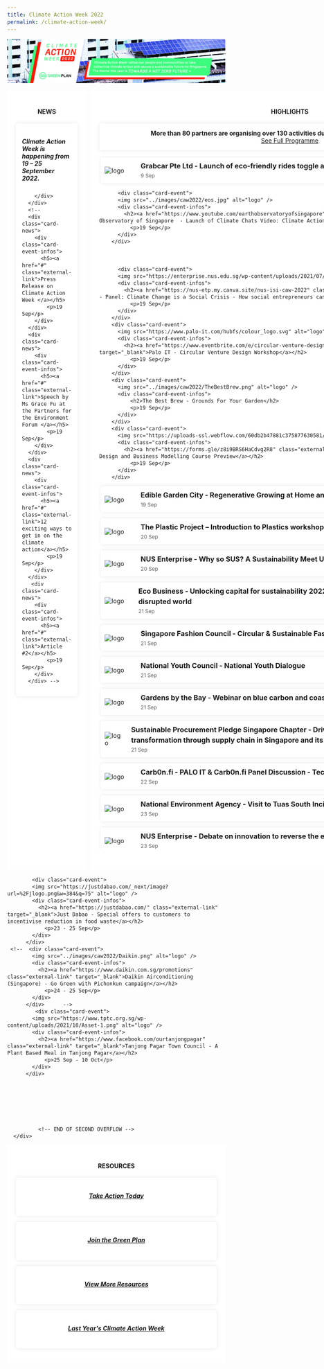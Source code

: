 ```yaml
---
title: Climate Action Week 2022
permalink: /climate-action-week/
---
```


<style>

/* Red #EF3F22, Teal #02B499, Skydark blue #234F71 */

/* Start of offsetting margin to clear space */
.col.is-offset-2, .col.is-offset-2-tablet {
    margin-left: 0;
}

.col.is-8, .col.is-8-tablet {
    flex: 0%;
}
/* End of offsetting margin to clear space */


.grid {
  display: grid;
  gap: 10px;
  grid-template-columns: 2fr 4fr 1fr;
}

.grid h2 {
  /* color: black; */
}
.main {
  background: white;
}

.side {
  background: white;
}

.overflow-container {
  height: 40vh;
  overflow: auto;
  margin-bottom: 2em;
}

.main,
.side {
  padding: 20px;
  border-radius: 5px
  margin: 10px 10px;
}

/* Cards */

.card-news {
  overflow: hidden;
  /* height: 200px; */
  background: white;
  box-shadow: 0 0 10px rgba(0,0,0,0.1);
  display: flex;
  flex-direction: column;
  border-radius: 5px;
  align-items: center;
  padding: 1em;
  max-width: auto;
  margin: 0em 0em 1em 0em;
}

.card-event {
  overflow: hidden;
  height: auto;
  background: white;
  box-shadow: 0 0 10px rgba(0,0,0,0.1);
  display: flex;
  border-radius: 5px;
  align-items: center;
  margin: 0.2em 1em 1em 0.2em;
}

.card-event img {
  height: 100%;
  width: 60px;
  object-fit: cover;
  margin: 10px;
}

.card-event h2 {
  font-size: 16px;
  font-weight: bold;
  margin: 0px 0px 0px 5px;
  line-height: 1.5;
}

.card-event p {
  font-size: 12px;
  line-height: 1.5;
  opacity: .7;
  margin: 2px 0px 0px 5px;
}

.card-event a {
  text-decoration:none;
}

.card-event .card-event-infos {
  padding: 8px;
}


.card-banner {
  background-size: cover;
  background-position: center;
  height: auto;
  margin-left: 1em;
  display: flex;
  flex-flow: column;
  padding: 0em 7em 1em 6em;
  justify-content: center;
  align-items: center;
  color: white;
  font-size: 1.2em;
  /* font-weight: bold; */
  text-shadow: 1px 1px 3px rgba(0,0,0,0.8);
  border-radius: 5px;
  box-shadow: 0 0 5px rgba(0,0,0,0.2);
}

.card-banner > h3 {
  font-size: 2.8em;
  padding: 0.3em;
  justify-content: center;
  align-items: center;
  line-height: 0.8;
  color: white;
  text-shadow: 1px 1px 3px rgba(0,0,0,0.5);
}

/* To hide title breadcrumb banner and right icons */
.bp-section.is-small.bp-section-pagetitle {
  display: none;
}

#main-content > section:nth-child(2) > div > div > div.col.is-1.has-float-btns.is-position-relative.is-hidden-touch {
  display: none;
}


/* Media screening */
@media(max-width: 600px){
  .grid {
    grid-template-columns: 1fr;
  }
  .card-banner {
      padding: 0em 1em 1em 1em;
  }
}

</style>



<!-------------------------------------------- START OF HTML ------------------------------------------->

<a href="/resources/CAW2022.pdf"><img src="../images/caw2022/cawbanner2022-2.jpg" alt="climate action week"></a>

<div class="grid">
<!-- NEWS -->

  <article class="main">
    <h4><strong><center>NEWS</center></strong></h4>
      <div class="card-news">
        <div class="card-event-infos">
          <h5>Climate Action Week is happening from 19 – 25 September 2022.</h5>
           
        </div>
      </div>
      <!--
      <div class="card-news">
        <div class="card-event-infos">
          <h5><a href="#" class="external-link">Press Release on Climate Action Week </a></h5>
            <p>19 Sep</p>
        </div>
      </div>
      <div class="card-news">
        <div class="card-event-infos">
          <h5><a href="#" class="external-link">Speech by Ms Grace Fu at the Partners for the Environment Forum </a></h5>
            <p>19 Sep</p>
        </div>
      </div>
      <div class="card-news">
        <div class="card-event-infos">
          <h5><a href="#" class="external-link">12 exciting ways to get in on the climate action</a></h5>
            <p>19 Sep</p>
        </div>
      </div>
       <div class="card-news">
        <div class="card-event-infos">
          <h5><a href="#" class="external-link">Article #2</a></h5>
            <p>19 Sep</p>
        </div>
      </div> -->  
  </article>

<!-- EVENTS -->

  <section class="side">
    <h4><strong><center>HIGHLIGHTS</center></strong></h4>
        <div class="card-news">
            <div class="card-event-infos" style="display: flex; justify-content:center; flex-direction: column; text-align: center; margin-bottom: 0px;">
                <strong>More than 80 partners are organising over 130 activities during Climate Action Week this year!</strong>
              <a class="button_caw" href="../images/caw2022/CAW_Events_2022.pdf" target="_blank">See Full Programme</a>
            </div>
        </div>
      <div class="overflow-container">  
         <div class="card-event">
          <img src="https://assets.grab.com/wp-content/uploads/sites/4/2021/04/15151634/Grab_Logo_2021.jpg" alt="logo" />
          <div class="card-event-infos">
            <h2>Grabcar Pte Ltd - Launch of eco-friendly rides toggle and Green Programme for Grab Food</h2>
              <p>9 Sep</p>
          </div>
        </div>    
          
          <div class="card-event">
          <img src="../images/caw2022/eos.jpg" alt="logo" />
          <div class="card-event-infos">
            <h2><a href="https://www.youtube.com/earthobservatoryofsingapore" class="external-link" target="_blank">Earth Observatory of Singapore  - Launch of Climate Chats Video: Climate Actions Towards a Net Zero Future</a></h2>
              <p>19 Sep</p>
          </div>
        </div>    
          
     
          
          <div class="card-event">
          <img src="https://enterprise.nus.edu.sg/wp-content/uploads/2021/07/2021-NUS-Enterprise-logo.png" alt="logo" />
          <div class="card-event-infos">
            <h2><a href="https://nus-etp.my.canva.site/nus-isi-caw-2022" class="external-link" target="_blank">NUS Enterprise - Panel: Climate Change is a Social Crisis - How social entrepreneurs can shape the climate response</a></h2>
              <p>19 Sep</p>
          </div>
        </div>                  
        <div class="card-event">
          <img src="https://www.palo-it.com/hubfs/colour_logo.svg" alt="logo" />
          <div class="card-event-infos">
            <h2><a href="https://www.eventbrite.com/e/circular-venture-design-tickets-408036326637" class="external-link" target="_blank">Palo IT - Circular Venture Design Workshop</a></h2>
              <p>19 Sep</p>
          </div>
        </div>
        <div class="card-event">
          <img src="../images/caw2022/TheBestBrew.png" alt="logo" />
          <div class="card-event-infos">
              <h2>The Best Brew - Grounds For Your Garden</h2>
              <p>19 Sep</p>
          </div>
        </div>
        <div class="card-event">
          <img src="https://uploads-ssl.webflow.com/60db2b47881c375877630581/60dbd88f5e81e34de90c5609_logo.png" alt="logo" />
          <div class="card-event-infos">
            <h2><a href="https://forms.gle/z8i9BRS6HaCdvg2R8" class="external-link" target="_blank">Chemistry - Circular Design and Business Modelling Course Preview</a></h2>
              <p>19 Sep</p>
          </div>
        </div>
  <div class="card-event">
          <img src="https://cdn-images.kontinentalist.com/kontinentalist-story-asset-1603358578.png" alt="logo" /> 
          <div class="card-event-infos">
            <h2><a href="https://docs.google.com/forms/d/e/1FAIpQLSfULliF2WJiujqRfQMbKFmkcYcdxpuXKJtFVGd1AKxZo8Npyg/viewform" class="external-link" target="_blank">Edible Garden City - Regenerative Growing at Home and Its Benefits</a></h2>
              <p>19 Sep</p>
          </div>
        </div>
       <div class="card-event">
          <img src="https://static.wixstatic.com/media/7fafc4_8291994d39094a4499f2d812c6ebc44e~mv2.png/v1/crop/x_21,y_42,w_2797,h_2720/fill/w_270,h_262,al_c,q_85,usm_0.66_1.00_0.01,enc_auto/TPP-Crabby-(-NO-BG).png" alt="logo" />
          <div class="card-event-infos">
            <h2><a href="https://www.theplasticproject.sg/program" class="external-link" target="_blank">The Plastic Project – Introduction to Plastics workshop</a></h2>
              <p>20 Sep</p>
          </div>
          </div>
        <div class="card-event">
          <img src="https://enterprise.nus.edu.sg/wp-content/uploads/2021/07/2021-NUS-Enterprise-logo.png" alt="logo" />
          <div class="card-event-infos">
            <h2><a href="https://nus-etp.my.canva.site/nus-isi-caw-2022" class="external-link" target="_blank">NUS Enterprise - Why so SUS? A Sustainability Meet Up</a></h2>
              <p>20 Sep</p>
          </div>
        </div>                    
        <div class="card-event">
          <img src="https://global-uploads.webflow.com/5cb6a396e13945f2ca46a56f/5d1c2b355ed8a978c6ca57b6_EB%20Logo-trans-p-500.png" alt="logo" />
          <div class="card-event-infos">
            <h2><a href="https://events.eco-business.com/flagship-events/unlocking-capital-for-sustainability-2022#about" class="external-link" target="_blank">Eco Business - Unlocking capital for sustainability 2022: The role of sustainable finance in a disrupted world</a></h2>
              <p>21 Sep</p>
          </div>
        </div>
        <div class="card-event">
          <img src="https://bethechange.fashion/wp-content/uploads/2022/06/taff-logo-@2x.png" alt="logo" />
          <div class="card-event-infos">
            <h2><a href="https://bethechange.fashion/" class="external-link" target="_blank">Singapore Fashion Council - Circular & Sustainable Fashion Virtual Seminar</a></h2>
              <p>21 Sep</p>
          </div>
        </div>
        <div class="card-event">
          <img src="https://www.nyc.gov.sg/-/media/mccy/projects/nyc/images/logos/nyc_logo.png" alt="logo"/>
          <div class="card-event-infos">
            <h2><a href="https://www.nyc.gov.sg/en/initiatives/programmes/national-youth-dialogues" class="external-link" target="_blank">National Youth Council - National Youth Dialogue</a></h2>
              <p>21 Sep</p>
          </div>
        </div>
        <div class="card-event">
          <img src="https://cdn.shopify.com/s/files/1/0263/9711/4425/files/GBTB_grey_landscape_logo_360x.png?v=1635390381" alt="logo" />
          <div class="card-event-infos">
            <h2><a href="https://www.gardensbythebay.com.sg/en/things-to-do/calendar-of-events/wonderful-wetlands.html" class="external-link" target="_blank">Gardens by the Bay - Webinar on blue carbon and coastal ecosystems</a></h2>
              <p>21 Sep</p>
          </div>
        </div>
        <div class="card-event">
          <img src="https://img.evbuc.com/https%3A%2F%2Fcdn.evbuc.com%2Fimages%2F345282539%2F477804790849%2F1%2Foriginal.20220831-071855?w=800&auto=format%2Ccompress&q=75&sharp=10&rect=290%2C0%2C878%2C439&s=4b51476c5830d35b8ef36e66c1bfd2c1" alt="logo" />
          <div class="card-event-infos">
            <h2><a href="https://www.eventbrite.sg/e/driving-carbon-reduction-sustainable-transformation-through-supply-chain-tickets-411075657357" class="external-link" target="_blank">Sustainable Procurement Pledge Singapore Chapter - Driving carbon reduction and sustainable transformation through supply chain in Singapore and its region</a></h2>
              <p>21 Sep</p>
          </div>
        </div>
        <div class="card-event">
          <img src="https://carb0nfi.notion.site/image/https%3A%2F%2Fs3-us-west-2.amazonaws.com%2Fsecure.notion-static.com%2F7ed21bec-4283-4b29-ac56-b057ddb28edd%2FHorizontal_Logo_Carb0n.fi.jpg?table=block&id=f5c20ce3-81c8-4a48-b240-e72952a190ed&spaceId=2f3da455-5cf6-4124-be31-6d0ba08b3d36&width=1340&userId=&cache=v2" alt="logo" />
          <div class="card-event-infos">
            <h2><a href="https://bit.ly/3pZNfaY" class="external-link" target="_blank">Carb0n.fi - PALO IT & Carb0n.fi Panel Discussion - Tech4Earth: Friend or Foe?</a></h2>
              <p>22 Sep</p>
          </div>
        </div>
        <div class="card-event">
          <img src="https://www.nea.gov.sg/images/default-source/about-us/nea-logo.png" alt="logo" />
          <div class="card-event-infos">
            <h2><a href="http://go.gov.sg/caw2022tour" class="external-link" target="_blank">National Environment Agency - Visit to Tuas South Incineration Plant</a></h2>
              <p>23 Sep</p>
          </div>
        </div>           
        <div class="card-event">
          <img src="https://enterprise.nus.edu.sg/wp-content/uploads/2021/07/2021-NUS-Enterprise-logo.png" alt="logo" />
          <div class="card-event-infos">
            <h2><a href="https://nus-etp.my.canva.site/nus-isi-caw-2022" class="external-link" target="_blank">NUS Enterprise - Debate on innovation to reverse the effects of climate change</a></h2>
              <p>23 Sep</p>
          </div>
        </div>              
        <div class="card-event">
          <img src="../images/caw2022/ntu-green-sparks.png" alt="logo" />
          <div class="card-event-infos">
            <h2><a href="https://docs.google.com/forms/d/e/1FAIpQLSd_08MGKOHLZBQwPnl2wMg6y5ExYKwILgFBR5gJIzcu9fpjFQ/viewform?usp=pp_url" class="external-link" target="_blank">NTU GreenSparks - Climate Justice Dialogue</a></h2>
              <p>23 Sep</p>
          </div>
        </div>
        <div class="card-event">
          <img src="https://www.smu.edu.sg/themes/smubase_4g/svg/logo-d-smu.svg" alt="logo" />
          <div class="card-event-infos">
            <h2><a href="https://www.smusa.sg/sustainability" class="external-link" target="_blank">Singapore Management University - Fireside Chat: Towards Net Zero</a></h2>
              <p>23 Sep</p>
          </div>
        </div>                
        <div class="card-event">
          <img src="https://carb0nfi.notion.site/image/https%3A%2F%2Fs3-us-west-2.amazonaws.com%2Fsecure.notion-static.com%2F7ed21bec-4283-4b29-ac56-b057ddb28edd%2FHorizontal_Logo_Carb0n.fi.jpg?table=block&id=f5c20ce3-81c8-4a48-b240-e72952a190ed&spaceId=2f3da455-5cf6-4124-be31-6d0ba08b3d36&width=1340&userId=&cache=v2" alt="logo" />
          <div class="card-event-infos">
            <h2><a href="https://bit.ly/3pZNfaY" class="external-link" target="_blank">Carb0n.fi - The Plastic Project Singapore Workshop and the InOut Atelier Terrarium Workshop</a></h2>
              <p>23 Sep</p>
          </div>
        </div>
        <div class="card-event">
          <img src="../images/caw2022/OurGreenMOCA.png" alt="logo" />
          <div class="card-event-infos">
            <h2><a href="https://bit.ly/cleancairnhill" class="external-link" target="_blank">Our Green MoCa (Moulmein-Cairnhill) - Keep Pek Kio Clean Exhibition and Keep Cairnhill Clean Event</a></h2>
              <p>24 Sep</p>
          </div>
        </div>
        <div class="card-event">
          <img src="https://upload.wikimedia.org/wikipedia/en/thumb/a/a9/City_Developments_Limited_logo_-_text_bottom.svg/1200px-City_Developments_Limited_logo_-_text_bottom.svg.png" alt="logo" />
          <div class="card-event-infos">
            <h2><a href="http://cdlsustainability.com/flagship-3p-initiatives/youth4climate-festival/" class="external-link" target="_blank">City Developments Limited - Youth4Climate Concert</a></h2>
              <p>24 Sep</p>
          </div>
        </div>
          <div class="card-event">
          <img src="https://www.palo-it.com/hubfs/colour_logo.svg" />
          <div class="card-event-infos">
            <h2><a href="https://www.eventbrite.sg/e/climate-fresk-palo-it-climate-action-week-tickets-403330050037" class="external-link" target="_blank">Palo-IT Singapore - Climate Fresk Workshop (for adults & kids)</a></h2>
              <p>24 Sep</p>
          </div>
        </div>

         <div class="card-event">
          <img src="https://www.palo-it.com/hubfs/colour_logo.svg"  alt="logo" />
          <div class="card-event-infos">
            <h2><a href="https://www.eventbrite.sg/e/digital-collage-palo-it-climate-action-week-tickets-401549925637" class="external-link" target="_blank">Palo-IT Singapore - Digital Collage Workshop</a></h2>
              <p>24 Sep</p>
          </div>
        </div>
        <div class="card-event">
          <img src="https://groundupinitiative.org/wp-content/uploads/2020/12/GUIlogo_med-257x300.png" alt="logo" />
          <div class="card-event-infos">
            <h2><a href="https://docs.google.com/forms/d/e/1FAIpQLSe_rRD9fqjhec93YgaQH49Z1Qlh47Gf71SasdzCQH0og3jQZA/viewform" class="external-link" target="_blank">Ground-Up Initiative - Balik Kampung @ Ground-Up Initiative - Farming activities</a></h2>
              <p>24 Sep</p>
          </div>
        </div>
        <div class="card-event">
          <img src="https://bethechange.fashion/wp-content/uploads/2022/06/taff-logo-@2x.png" alt="logo" />
          <div class="card-event-infos">
            <h2><a href="https://bethechange.fashion/" class="external-link" target="_blank">Singapore Fashion Council - Upcycling Workshop</a></h2>
              <p>24 Sep</p>
          </div>
        </div>
          <div class="card-event">
          <img src="https://cdn.shopify.com/s/files/1/0263/9711/4425/files/GBTB_grey_landscape_logo_360x.png?v=1635390381" alt="logo" />
          <div class="card-event-infos">
            <h2><a href="https://www.gardensbythebay.com.sg/en/things-to-do/calendar-of-events/wonderful-wetlands.html" class="external-link" target="_blank">Gardens by the Bay - Mangrove monitoring</a></h2>
              <p>24 Sep</p>
          </div>
        </div>          

         <div class="card-event">
          <img src="https://www.sportsingapore.gov.sg/assets/ssccorporate/img/site-logo.jpg"  alt="logo" />
          <div class="card-event-infos">
            <h2>Sport Singapore - Shoe Recycling Drive at Hougang Sport Centre</h2>
              <p>24 Sep</p>
          </div>
        </div>
        <div class="card-event">
          <img src="../images/caw2022/westcoastdivision.jpg" alt="logo" />
          <div class="card-event-infos">
            <h2>West Coast Constituency Office - Cash-For-Trash @ West Coast Heights RN</h2>
              <p>24 Sep</p>
          </div>
        </div>
        <div class="card-event">
          <img src="../images/caw2022/westcoastdivision.jpg" alt="logo" />
          <div class="card-event-infos">
            <h2><a href="https://go.gov.sg/succulent24sep2022" class="external-link" target="_blank">West Coast Constituency Office - Succulent in an Open Terrarium Workshop</a></h2>
              <p>24 Sep</p>
          </div>
        </div>
          <div class="card-event">
          <img src="../images/caw2022/westcoastdivision.jpg" alt="logo" />
          <div class="card-event-infos">
            <h2><a href="https://go.gov.sg/cw24sep2022" class="external-link" target="_blank">West Coast Constituency Office - Confidence on Wheels Programme</a></h2>
              <p>24 Sep</p>
          </div>
        </div>

         <div class="card-event">
          <img src="../images/caw2022/westcoastdivision.jpg"  alt="logo" />
          <div class="card-event-infos">
            <h2><a href="https://go.gov.sg/owclstorytelling-westcoastcc" class="external-link" target="_blank">West Coast Constituency Office - Hybrid Storytelling by Our West Coast Library (OWCL) - Little Turtle and the Sea by Becky Davies</a></h2>
              <p>24 Sep</p>
          </div>
        </div> 
 
          
           <!-- FIRST OVERFLOW FOR WEEK-LONG EVENTS -->       
        </div>
      
      
      
        <!-- SECOND OVERFLOW FOR WEEK-LONG EVENTS -->
        <h4><strong><center>WEEK-LONG EVENTS</center></strong></h4>
          <div class="overflow-container">
        <div class="card-event">
            <img src="..images/caw2022/capitaland.jpg" alt="logo" />
            <div class="card-event-infos">
              <h2><a href="https://www.capitaland.com/sg/malls/rafflescity/en/ProjectGreen.html" class="external-link" target="_blank">CapitaLand - Project Green</a></h2>
                <p>8 Jul - 25 Sep</p>
            </div>
          </div>    
              
          <div class="card-event">
            <img src="https://www.tptc.org.sg/wp-content/uploads/2021/10/Asset-1.png" alt="logo" />
            <div class="card-event-infos">
              <h2><a href="https://www.facebook.com/ourtanjongpagar" class="external-link" target="_blank">Tanjong Pagar Town Council - My Climate Action</a></h2>
                <p>22 Aug - 25 Sep</p>
            </div>
          </div>
          <div class="card-event">
            <img src="https://www.nuh.com.sg/PublishingImages/SiteLogo/nuhlogo.jpg" alt="logo" />
            <div class="card-event-infos">
              <h2><a href="https://www.facebook.com/72582572440/posts/pfbid02AMn9r3pgeVnhKeVX36buGX4K8iAtohQenF3YdzgSjFBi7GWSE2HVJZSSoQYMFWEhl/" class="external-link" target="_blank">National University Hospital (Pharmacy section) - Medication Blisters Recycling</a></h2>
                <p>1 Sep - 13 Oct</p>
            </div>
          </div>       
           <div class="card-event">
            <img src="https://summit.unglobalcompact.sg/wp-content/uploads/2022/06/Summit-2022-_-logo_150DPI.png" alt="logo" />
            <div class="card-event-infos">
              <h2><a href="https://summit.unglobalcompact.sg/smeseries/" class="external-link" target="_blank">Global Compact Network Singapore - GCNS Sustainable SME Series 2022</a></h2>
                <p>7 - 21 Sep</p>
            </div>
          </div>   
            <div class="card-event">
            <img src="https://www.tptc.org.sg/wp-content/uploads/2021/10/Asset-1.png" alt="logo" />
            <div class="card-event-infos">
              <h2><a href="https://www.facebook.com/ourtanjongpagar" class="external-link" target="_blank">Tanjong Pagar Town Council - Food donation drive with Food From The Heart</a></h2>
                <p>10 - 25 Sep</p>
            </div>
          </div>    
                       <div class="card-event">
          <img src="https://assets.grab.com/wp-content/uploads/sites/4/2021/04/15151634/Grab_Logo_2021.jpg" alt="logo" />
          <div class="card-event-infos">
            <h2>Grabcar Pte Ltd - Green Challenge</h2>
              <p>19 Sep - 16 Oct</p>
          </div>
        </div>   
              
            <div class="card-event">
            <img src="https://justdabao.com/_next/image?url=%2Fjlogo.png&w=384&q=75" alt="logo" />
            <div class="card-event-infos">
              <h2><a href="https://justdabao.com/" class="external-link" target="_blank">Just Dabao - Promote local food suppliers </a></h2>
                <p>19 - 22 Sep</p>
            </div>
          </div>                   
             <div class="card-event">
            <img src="https://www.mzv.cz/public/9c/9e/49/4358907_2678565_titulek_urad_singa_en.png" alt="logo" />
            <div class="card-event-infos">
              <h2><a href="https://www.mzv.cz/singapore/en/culture_and_education/sustainability_film_festival_sg.html" class="external-link" target="_blank">Embassy of the Czech Republic - Sustainability Film Festival</a></h2>
                <p>19 - 22 Sep</p>
            </div>
          </div>                     
           <div class="card-event">
            <img src="https://scontent.fsin10-1.fna.fbcdn.net/v/t1.6435-9/129250748_2081515081984833_7696712044430333319_n.jpg?_nc_cat=105&ccb=1-7&_nc_sid=09cbfe&_nc_ohc=tMIJ6PgV-iQAX_bAPQp&tn=fqcv9lY5zgDS78e6&_nc_ht=scontent.fsin10-1.fna&oh=00_AT8Bae1kJx8kcY747TnY6GRRLLn7kd6HK_YQCRgMgpFMww&oe=6337222B" alt="logo" />
            <div class="card-event-infos">
              <h2>Parkroyal Collection Marina Bay, Singapore - Sustainable Building Tour</h2>
                <p>19 - 23 Sep</p>
            </div>
          </div>               
             <div class="card-event">
            <img src="https://consumer.huawei.com/etc/designs/huawei-cbg-site/clientlib-campaign-v4/common-v4/images/logo.svg" alt="logo" />
            <div class="card-event-infos">
              <h2><a href="https://www.facebook.com/HuaweiTechSG" class="external-link" target="_blank">Huawei International - Social media campaign</a></h2>
                <p>19 - 23 Sep</p>
            </div>
          </div>               
             <div class="card-event">
            <img src="../images/caw2022/redmart.jpg" alt="logo" />
            <div class="card-event-infos">
              <h2><a href="https://redmart.lazada.sg/#home" class="external-link" target="_blank">Lazada Singapore - RedMart for Climate Action Week Campaign 2022</a></h2>
                <p>19 - 25 Sep</p>
            </div>
          </div>   
               <div class="card-event">
            <img src="../images/caw2022/foodpanda.png" alt="logo" />
            <div class="card-event-infos">
              <h2><a href="https://www.foodpanda.sg/campaigns?url_key=Green-Label-Food-2022" class="external-link" target="_blank">foodpanda - Deals from Green Label merchants</a></h2>
                <p>19 - 25 Sep</p>
            </div>
          </div>               
         <div class="card-event">
            <img src="https://thegreenscout.com/wp-content/uploads/2021/01/cropped-cropped-cropped-TGS-logo-long-1.png" alt="logo" />
            <div class="card-event-infos">
              <h2><a href="http://www.thegreenscout.com" class="external-link" target="_blank">GreenScout - Special climate action challenges on the GreenScout app</a></h2>
                <p>19 - 25 Sep</p>
            </div>
          </div>                 
           <div class="card-event">
            <img src="https://www.susgain.com/wp-content/uploads/2021/05/susGain-Logo_200x200.png" alt="logo" />
            <div class="card-event-infos">
              <h2><a href="https://www.instagram.com/p/Ch9HihiMCYv/" class="external-link" target="_blank">susGain - 'Take Climate Action' App Challenge</a></h2>
                <p>19 - 25 Sep</p>
            </div>
          </div>                
            <div class="card-event">
            <img src="https://justdabao.com/_next/image?url=%2Fjlogo.png&w=384&q=75" alt="logo" />
            <div class="card-event-infos">
              <h2><a href="https://justdabao.com/" class="external-link" target="_blank">Just Dabao - Sustainable habits for community to practise</a></h2>
                <p>19 - 25 Sep</p>
            </div>
          </div>   
            <div class="card-event">
            <img src="https://www.unabiz.com/wp-content/uploads/2019/11/UnaBiz_Black-retina-opt.png" alt="logo" />
            <div class="card-event-infos">
              <h2><a href="http://www.unabiz.com" class="external-link" target="_blank">UnaBiz - Discounts for Green Building Solutions</a></h2>
                <p>19 - 25 Sep</p>
            </div>
          </div>              
             <div class="card-event">
            <img src="https://www.edb.gov.sg/content/dam/edb-cc/company-detail-pages/ey-singapore/EY_logo-300x300.jpg" alt="logo" />
            <div class="card-event-infos">
              <h2>EY - Thought leadership on sustainability</h2>
                <p>19 - 25 Sep</p>
            </div>
          </div>               
              <div class="card-event">
            <img src="http://languageofaroma.com/wp-content/uploads/2019/04/regentlogo.jpg" alt="logo" />
            <div class="card-event-infos">
              <h2>Regent Singapore - Championing green initiatives at Dolcetto @ Regent Singapore</h2>
                <p>19 - 25 Sep</p>
            </div>
          </div>                 
              <!--  <div class="card-event">
            <img src="../images/caw2022/Daikin.png" alt="logo" />
            <div class="card-event-infos">
              <h2><a href="https://www.daikin.com.sg/promotions" class="external-link" target="_blank">Daikin Airconditioning (Singapore) - Social media campaign on energy saving tips</a></h2>
                <p>19 - 25 Sep</p>
            </div>
          </div> -->                
          <div class="card-event">
            <img src="https://www.science.edu.sg/images/default-source/default-album/scs-logo.png?sfvrsn=320be90_0" alt="logo" />
            <div class="card-event-infos">
              <h2><a href="https://www.science.edu.sg/whats-on/exhibitions/energy" class="external-link" target="_blank">Science Centre Board - The Energy Story Exhibition</a></h2>
                <p>19 - 25 Sep</p>
            </div>
          </div>                 
          <div class="card-event">
            <img src="https://www.cgs.gov.sg/images/default-source/default-library/sec-logo.png?sfvrsn=163fd3eb_2" alt="logo" />
            <div class="card-event-infos">
              <h2><a href="https://sec.org.sg/" class="external-link" target="_blank">Singapore Environment Council - Recycling Right</a></h2>
                <p>19 - 25 Sep</p>
            </div>
          </div>                   
           <div class="card-event">
            <img src="https://gt-media-assets.s3.ap-southeast-1.amazonaws.com/images/gt-forge/the-untamed-paths/the_untamed_path_logo.png" alt="logo" />
            <div class="card-event-infos">
              <h2><a href="https://untamed-online.globaltix.com/attraction/naturalist-night-adventure-mangroves-34543" class="external-link" target="_blank">The Untamed Paths - Mangrove Night Walk with Naturalist Guide</a></h2>
                <p>19 - 25 Sep</p>
            </div>
          </div>    
           <div class="card-event">
            <img src="https://gt-media-assets.s3.ap-southeast-1.amazonaws.com/images/gt-forge/the-untamed-paths/the_untamed_path_logo.png" alt="logo" />
            <div class="card-event-infos">
              <h2><a href="https://docs.google.com/forms/d/e/1FAIpQLSfxmh-oQuu6S7HoeOu4CKU9dRsW7giiEzvclLH1kq7W9S-9Ow/viewform" class="external-link" target="_blank">The Untamed Paths - Forest Stream Exploration</a></h2>
                <p>19 - 25 Sep</p>
            </div>
          </div>   
              
        <div class="card-event">
            <img src="https://www.frasersproperty.com/content/dam/frasersproperty/feature/project/frasers_logos/frasers-logo.png" alt="logo" />
            <div class="card-event-infos">
              <h2>Frasers Property - Sustainability corner at NorthPoint City</h2>
                <p>19 - 25 Sep</p>
            </div>
          </div>                
           <div class="card-event">
            <img src="https://www.frasersproperty.com/content/dam/frasersproperty/feature/project/frasers_logos/frasers-logo.png" alt="logo" />
            <div class="card-event-infos">
              <h2>Frasers Property - Green Façade lighting at Century Square</h2>
                <p>19 - 25 Sep</p>
            </div>
          </div>   
            <div class="card-event">
            <img src="../images/caw2022/syca.png" alt="logo" />
            <div class="card-event-infos">
              <h2><a href="https://www.instagram.com/syclimateaction/" class="external-link" target="_blank">Singapore Youth for Climate Action - Climate Bingo & Climate Joy Trivia</a></h2>
                <p>19 - 25 Sep</p>
            </div>
          </div>                
         <div class="card-event">
          <img src="../images/caw2022/cloop.png"  alt="logo" />
          <div class="card-event-infos">
            <h2><a href="https://www.instagram.com/cloop.sg/?hl=en" class="external-link" target="_blank">Cloop - Textile Recycling Bins</a></h2>
              <p>19 - 25 Sep</p>
          </div>
        </div>    
                   <div class="card-event">
          <img src="../images/caw2022/indigo.jpg"  alt="logo" />
          <div class="card-event-infos">
            <h2>Hotel Indigo - Social media campaign, herb seeds giveaway and merchandise discount</h2>
              <p>19 - 25 Sep</p>
          </div>
        </div>        
         <div class="card-event">
          <img src="https://www.smu.edu.sg/themes/smubase_4g/svg/logo-d-smu.svg" alt="logo" />
          <div class="card-event-infos">
            <h2><a href="https://www.smusa.sg/sustainability" class="external-link" target="_blank">Singapore Management University - Book Donation Drive — Old Books, New Stories</a></h2>
              <p>21 - 23 Sep</p>
          </div>
        </div>                 
           <div class="card-event">
          <img src="https://www.smu.edu.sg/themes/smubase_4g/svg/logo-d-smu.svg" alt="logo" />
          <div class="card-event-infos">
            <h2><a href="https://www.smusa.sg/sustainability" class="external-link" target="_blank">Singapore Management University - Pop-up Fashion Waste Recycling Station</a></h2>
              <p>21-23 Sep</p>
          </div>
        </div>              
          <div class="card-event">
          <img src="https://www.smu.edu.sg/themes/smubase_4g/svg/logo-d-smu.svg" alt="logo" />
          <div class="card-event-infos">
            <h2><a href="https://www.smusa.sg/sustainability" class="external-link" target="_blank">Singapore Management University - The Zero Market 
— Booths for Sustainability Products and Activities</a></h2>
              <p>21-23 Sep</p>
          </div>
        </div>                 
              
            <div class="card-event">
            <img src="https://justdabao.com/_next/image?url=%2Fjlogo.png&w=384&q=75" alt="logo" />
            <div class="card-event-infos">
              <h2><a href="https://justdabao.com/" class="external-link" target="_blank">Just Dabao - Special offers to customers to incentivise reduction in food waste</a></h2>
                <p>23 - 25 Sep</p>
            </div>
          </div>                
     <!--  <div class="card-event">
            <img src="../images/caw2022/Daikin.png" alt="logo" />
            <div class="card-event-infos">
              <h2><a href="https://www.daikin.com.sg/promotions" class="external-link" target="_blank">Daikin Airconditioning (Singapore) - Go Green with Pichonkun campaign</a></h2>
                <p>24 - 25 Sep</p>
            </div>
          </div>      -->        
             <div class="card-event">
            <img src="https://www.tptc.org.sg/wp-content/uploads/2021/10/Asset-1.png" alt="logo" />
            <div class="card-event-infos">
              <h2><a href="https://www.facebook.com/ourtanjongpagar" class="external-link" target="_blank">Tanjong Pagar Town Council - A Plant Based Meal in Tanjong Pagar</a></h2>
                <p>25 Sep - 10 Oct</p>
            </div>
          </div>               
            
              
              
              
              
  
    
              <!-- END OF SECOND OVERFLOW -->
      </div>
  </section>

<!-- RESOURCES -->

   <section class="side">
    <h4><strong><center>RESOURCES</center></strong></h4>
      <div class="card-news">
        <div class="card-event-infos">
          <center><h5><a href="https://www.mse.gov.sg/take-action/individuals" class="external-link">Take Action Today</a></h5></center>
        </div>
      </div>
      <div class="card-news">
        <div class="card-event-infos">
          <center><h5><a href="http://greenplan.gov.sg/" class="external-link">Join the Green Plan </a></h5></center>
        </div>
      </div>
      <div class="card-news">
        <div class="card-event-infos">
          <center><h5><a href="https://www.mse.gov.sg/resources/" class="external-link">View More Resources </a></h5></center>
        </div>
      </div>
             <div class="card-news">
        <div class="card-event-infos">
          <center><h5><a href="https://www.mse.gov.sg/climate-action-week-2021/" class="external-link">Last Year's Climate Action Week</a></h5></center>
        </div>
      </div>
  </section>
</div>

